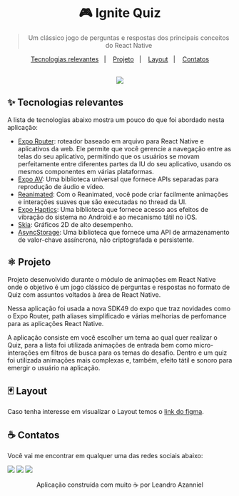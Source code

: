 <div align="center">
  <h1>
    🎮 Ignite Quiz
  </h1>
  
  > Um clássico jogo de perguntas e respostas dos principais conceitos do React Native
  
  <p align="center">
    <a href="#-tecnologias-relevantes">Tecnologias relevantes</a>&nbsp;&nbsp;&nbsp;|&nbsp;&nbsp;&nbsp;
    <a href="#-projeto">Projeto</a>&nbsp;&nbsp;&nbsp;|&nbsp;&nbsp;&nbsp;
    <a href="#-layout">Layout</a>&nbsp;&nbsp;&nbsp;|&nbsp;&nbsp;&nbsp;
    <a href="#-contatos">Contatos</a>
  </p>
  
  <br />
  
  <img src="https://github.com/Azanniel/ignite-quiz/assets/71537090/3c58e3bd-2e4b-4941-a98e-20502e52cd1f" />
</div>

## ✨ Tecnologias relevantes

A lista de tecnologias abaixo mostra um pouco do que foi abordado nesta aplicação:

- [Expo Router](https://docs.expo.dev/routing/introduction/): roteador baseado em arquivo para React Native e aplicativos da web. Ele permite que você gerencie a navegação entre as telas do seu aplicativo, permitindo que os usuários se movam perfeitamente entre diferentes partes da IU do seu aplicativo, usando os mesmos componentes em várias plataformas.
- [Expo AV](https://docs.expo.dev/versions/latest/sdk/av/): Uma biblioteca universal que fornece APIs separadas para reprodução de áudio e vídeo.
- [Reanimated](https://docs.swmansion.com/react-native-reanimated/): Com o Reanimated, você pode criar facilmente animações e interações suaves que são executadas no thread da UI.
- [Expo Haptics](https://docs.expo.dev/versions/latest/sdk/haptics/): Uma biblioteca que fornece acesso aos efeitos de vibração do sistema no Android e ao mecanismo tátil no iOS.
- [Skia](https://docs.expo.dev/versions/latest/sdk/skia/): Gráficos 2D de alto desempenho.
- [AsyncStorage](https://docs.expo.dev/versions/latest/sdk/async-storage/): Uma biblioteca que fornece uma API de armazenamento de valor-chave assíncrona, não criptografada e persistente.

## ⚛️ Projeto

Projeto desenvolvido durante o módulo de animações em React Native onde o objetivo é um jogo clássico de perguntas e respostas no formato de Quiz com assuntos voltados à área de React Native.

Nessa aplicação foi usada a nova SDK49 do expo que traz novidades como o Expo Router, path aliases simplificado e várias melhorias de perfomance para as aplicações React Native.

A aplicação consiste em você escolher um tema ao qual quer realizar o Quiz, para a lista foi utilizada animações de entrada bem como micro-interações em filtros de busca para os temas do desafio. Dentro e um quiz foi utilizada animações mais complexas e, também, efeito tátil e sonoro para emergir o usuário na aplicação.

## 🃏 Layout

Caso tenha interesse em visualizar o Layout temos o [link do figma](https://www.figma.com/file/FoFdnsm31F4hDzN7I4qjTU/Ignite-Quiz?type=design&node-id=47%3A276&mode=design&t=Prb6K3aS5nd09YHh-1).

## ☕ Contatos

Você vai me encontrar em qualquer uma das redes sociais abaixo:

<a href = "mailto: leo.azannielttt@gmail.com"><img src="https://img.shields.io/badge/-Gmail-%23EA4335?style=for-the-badge&logo=gmail&logoColor=white" target="_blank" margin-right="10px"></a>
<a href="https://www.linkedin.com/in/leandroazanniel/" target="_blank"><img src="https://img.shields.io/badge/-LinkedIn-%230077B5?style=for-the-badge&logo=linkedin&logoColor=white" target="_blank"></a>
<a href="https://api.whatsapp.com/send?phone=5592985406269" target="_blank"><img src="https://img.shields.io/badge/-WhatsApp-%25D366?style=for-the-badge&logo=whatsapp&logoColor=white" target="_blank"></a>


<p align="center">Aplicação construída com muito ☕ por Leandro Azanniel</p>
